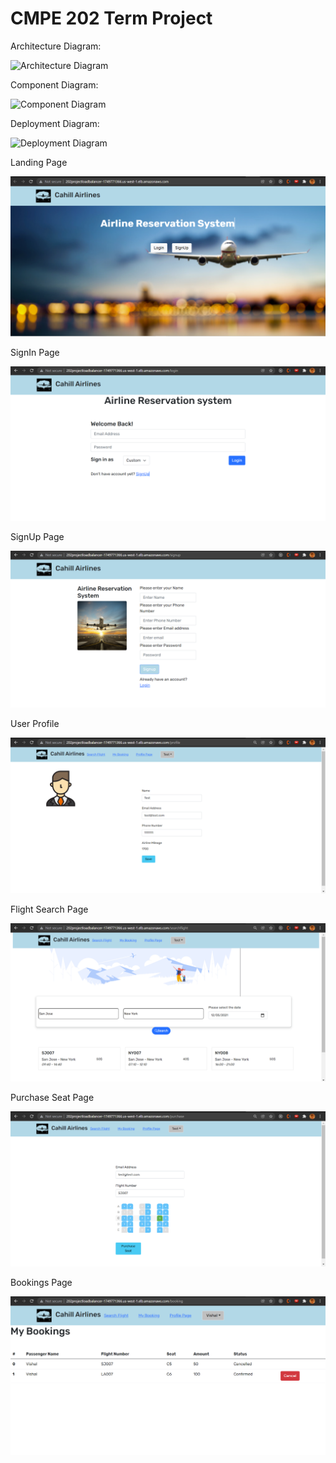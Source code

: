 # CMPE 202 Term Project

Architecture Diagram:

![Architecture Diagram](https://user-images.githubusercontent.com/78275689/144727933-3b7a94e2-142a-4a50-a198-94e85ccadf2d.png)

Component Diagram:

![Component Diagram](https://user-images.githubusercontent.com/78275689/144734514-5c86307f-efd3-4d23-b65e-c03434223b6e.png)

Deployment Diagram:

![Deployment Diagram](https://user-images.githubusercontent.com/78275689/144734526-a0736d00-f63a-46a6-b421-416c02207893.png)

Landing Page

![](Documentation/landing.png)

SignIn Page

![](Documentation/sign-in.png)

SignUp Page

![](Documentation/sign-up.png)

User Profile

![](Documentation/user-profile.png)

Flight Search Page

![](Documentation/flight-search.png)

Purchase Seat Page

![](Documentation/purchase-seat.png)

Bookings Page

![](Documentation/bookings.png)


